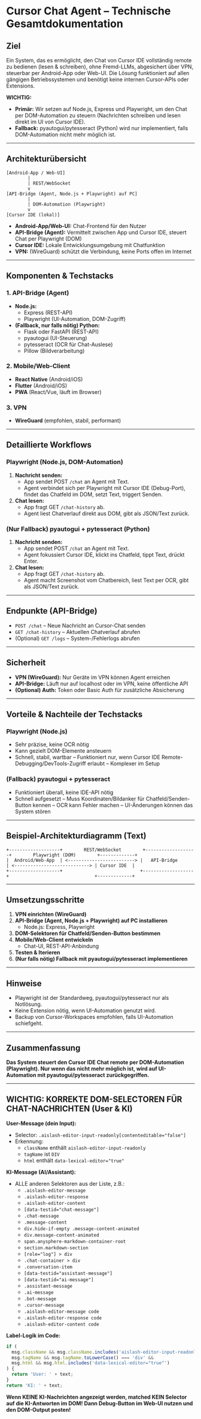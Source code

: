# Cursor Chat Agent – Technische Gesamtdokumentation

## Ziel

Ein System, das es ermöglicht, den Chat von Cursor IDE vollständig remote zu bedienen (lesen & schreiben), ohne Fremd-LLMs, abgesichert über VPN, steuerbar per Android-App oder Web-UI. Die Lösung funktioniert auf allen gängigen Betriebssystemen und benötigt keine internen Cursor-APIs oder Extensions.

**WICHTIG:**
- **Primär:** Wir setzen auf Node.js, Express und Playwright, um den Chat per DOM-Automation zu steuern (Nachrichten schreiben und lesen direkt im UI von Cursor IDE).
- **Fallback:** pyautogui/pytesseract (Python) wird nur implementiert, falls DOM-Automation nicht mehr möglich ist.

---

## Architekturübersicht

```
[Android-App / Web-UI]
        |
        | REST/WebSocket
        v
[API-Bridge (Agent, Node.js + Playwright) auf PC]
        |
        | DOM-Automation (Playwright)
        v
[Cursor IDE (lokal)]
```

- **Android-App/Web-UI:** Chat-Frontend für den Nutzer
- **API-Bridge (Agent):** Vermittelt zwischen App und Cursor IDE, steuert Chat per Playwright (DOM)
- **Cursor IDE:** Lokale Entwicklungsumgebung mit Chatfunktion
- **VPN:** (WireGuard) schützt die Verbindung, keine Ports offen im Internet

---

## Komponenten & Techstacks

### 1. API-Bridge (Agent)
- **Node.js:**
  - Express (REST-API)
  - Playwright (UI-Automation, DOM-Zugriff)
- **(Fallback, nur falls nötig) Python:**
  - Flask oder FastAPI (REST-API)
  - pyautogui (UI-Steuerung)
  - pytesseract (OCR für Chat-Auslese)
  - Pillow (Bildverarbeitung)

### 2. Mobile/Web-Client
- **React Native** (Android/iOS)
- **Flutter** (Android/iOS)
- **PWA** (React/Vue, läuft im Browser)

### 3. VPN
- **WireGuard** (empfohlen, stabil, performant)

---

## Detaillierte Workflows

### Playwright (Node.js, DOM-Automation)

1. **Nachricht senden:**
   - App sendet POST `/chat` an Agent mit Text.
   - Agent verbindet sich per Playwright mit Cursor IDE (Debug-Port), findet das Chatfeld im DOM, setzt Text, triggert Senden.
2. **Chat lesen:**
   - App fragt GET `/chat-history` ab.
   - Agent liest Chatverlauf direkt aus DOM, gibt als JSON/Text zurück.

### (Nur Fallback) pyautogui + pytesseract (Python)

1. **Nachricht senden:**
   - App sendet POST `/chat` an Agent mit Text.
   - Agent fokussiert Cursor IDE, klickt ins Chatfeld, tippt Text, drückt Enter.
2. **Chat lesen:**
   - App fragt GET `/chat-history` ab.
   - Agent macht Screenshot vom Chatbereich, liest Text per OCR, gibt als JSON/Text zurück.

---

## Endpunkte (API-Bridge)

- `POST /chat` – Neue Nachricht an Cursor-Chat senden
- `GET /chat-history` – Aktuellen Chatverlauf abrufen
- (Optional) `GET /logs` – System-/Fehlerlogs abrufen

---

## Sicherheit

- **VPN (WireGuard):** Nur Geräte im VPN können Agent erreichen
- **API-Bridge:** Läuft nur auf localhost oder im VPN, keine öffentliche API
- **(Optional) Auth:** Token oder Basic Auth für zusätzliche Absicherung

---

## Vorteile & Nachteile der Techstacks

### Playwright (Node.js)
+ Sehr präzise, keine OCR nötig
+ Kann gezielt DOM-Elemente ansteuern
+ Schnell, stabil, wartbar
– Funktioniert nur, wenn Cursor IDE Remote-Debugging/DevTools-Zugriff erlaubt
– Komplexer im Setup

### (Fallback) pyautogui + pytesseract
+ Funktioniert überall, keine IDE-API nötig
+ Schnell aufgesetzt
– Muss Koordinaten/Bildanker für Chatfeld/Senden-Button kennen
– OCR kann Fehler machen
– UI-Änderungen können das System stören

---

## Beispiel-Architekturdiagramm (Text)

```
+-------------------+        REST/WebSocket        +-------------------+        Playwright (DOM)        +-------------+
|  Android/Web-App  | <-------------------------> |   API-Bridge      | <----------------------------> | Cursor IDE  |
+-------------------+                             +-------------------+                                +-------------+
```

---

## Umsetzungsschritte

1. **VPN einrichten (WireGuard)**
2. **API-Bridge (Agent, Node.js + Playwright) auf PC installieren**
   - Node.js: Express, Playwright
3. **DOM-Selektoren für Chatfeld/Senden-Button bestimmen**
4. **Mobile/Web-Client entwickeln**
   - Chat-UI, REST-API-Anbindung
5. **Testen & Iterieren**
6. **(Nur falls nötig) Fallback mit pyautogui/pytesseract implementieren**

---

## Hinweise
- Playwright ist der Standardweg, pyautogui/pytesseract nur als Notlösung.
- Keine Extension nötig, wenn UI-Automation genutzt wird.
- Backup von Cursor-Workspaces empfohlen, falls UI-Automation schiefgeht.

---

## Zusammenfassung

**Das System steuert den Cursor IDE Chat remote per DOM-Automation (Playwright). Nur wenn das nicht mehr möglich ist, wird auf UI-Automation mit pyautogui/pytesseract zurückgegriffen.**

---

## WICHTIG: KORREKTE DOM-SELECTOREN FÜR CHAT-NACHRICHTEN (User & KI)

**User-Message (dein Input):**
- Selector: `.aislash-editor-input-readonly[contenteditable="false"]`
- Erkennung:
  - `className` enthält `aislash-editor-input-readonly`
  - `tagName` ist `DIV`
  - `html` enthält `data-lexical-editor="true"`

**KI-Message (AI/Assistant):**
- ALLE anderen Selektoren aus der Liste, z.B.:
  - `.aislash-editor-message`
  - `.aislash-editor-response`
  - `.aislash-editor-content`
  - `[data-testid="chat-message"]`
  - `.chat-message`
  - `.message-content`
  - `div.hide-if-empty .message-content-animated`
  - `div.message-content-animated`
  - `span.anysphere-markdown-container-root`
  - `section.markdown-section`
  - `[role="log"] > div`
  - `.chat-container > div`
  - `.conversation-item`
  - `[data-testid="assistant-message"]`
  - `[data-testid="ai-message"]`
  - `.assistant-message`
  - `.ai-message`
  - `.bot-message`
  - `.cursor-message`
  - `.aislash-editor-message code`
  - `.aislash-editor-response code`
  - `.aislash-editor-content code`

**Label-Logik im Code:**
```js
if (
  msg.className && msg.className.includes('aislash-editor-input-readonly') &&
  msg.tagName && msg.tagName.toLowerCase() === 'div' &&
  msg.html && msg.html.includes('data-lexical-editor="true"')
) {
  return 'User: ' + text;
}
return 'KI: ' + text;
```

**Wenn KEINE KI-Nachrichten angezeigt werden, matched KEIN Selector auf die KI-Antworten im DOM! Dann Debug-Button im Web-UI nutzen und den DOM-Output posten!** 